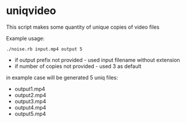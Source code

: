 # uniqvideo
This script makes some quantity of unique copies of video files

Example usage:
```
./noise.rb input.mp4 output 5
```
* if output prefix not provided - used input filename without extension
* if number of copies not provided - used 3 as default

in example case will be generated 5 uniq files:

* output1.mp4
* output2.mp4
* output3.mp4
* output4.mp4
* output5.mp4
